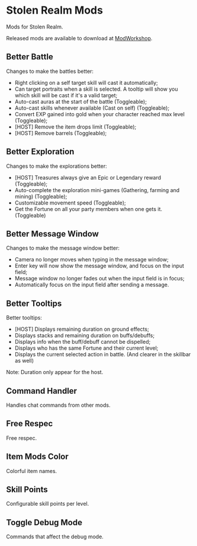 # Stolen Realm Mods

Mods for Stolen Realm.

Released mods are available to download at [ModWorkshop](https://modworkshop.net/user/124854).

## Better Battle

Changes to make the battles better:

* Right clicking on a self target skill will cast it automatically;
* Can target portraits when a skill is selected. A tooltip will show you which skill will be cast if it's a valid target;
* Auto-cast auras at the start of the battle (Toggleable);
* Auto-cast skills whenever available (Cast on self) (Toggleable);
* Convert EXP gained into gold when your character reached max level (Toggleable);
* [HOST] Remove the item drops limit (Toggleable);
* [HOST] Remove barrels (Toggleable);

## Better Exploration

Changes to make the explorations better:

* [HOST] Treasures always give an Epic or Legendary reward (Toggleable);
* Auto-complete the exploration mini-games (Gathering, farming and mining) (Toggleable);
* Customizable movement speed (Toggleable);
* Get the Fortune on all your party members when one gets it. (Toggleable)

## Better Message Window

Changes to make the message window better:

* Camera no longer moves when typing in the message window;
* Enter key will now show the message window, and focus on the input field;
* Message window no longer fades out when the input field is in focus;
* Automatically focus on the input field after sending a message.

## Better Tooltips

Better tooltips:

* [HOST] Displays remaining duration on ground effects;
* Displays stacks and remaining duration on buffs/debuffs;
* Displays info when the buff/debuff cannot be dispelled;
* Displays who has the same Fortune and their current level;
* Displays the current selected action in battle. (And clearer in the skillbar as well)

Note: Duration only appear for the host.

## Command Handler

Handles chat commands from other mods.

## Free Respec

Free respec.

## Item Mods Color

Colorful item names.

## Skill Points

Configurable skill points per level.

## Toggle Debug Mode

Commands that affect the debug mode.
